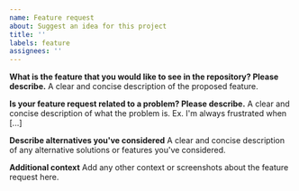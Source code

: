```yaml
---
name: Feature request
about: Suggest an idea for this project
title: ''
labels: feature
assignees: ''
---
```


**What is the feature that you would like to see in the repository? Please describe.**
A clear and concise description of the proposed feature.

**Is your feature request related to a problem? Please describe.**
A clear and concise description of what the problem is. Ex. I'm always frustrated when [...]

**Describe alternatives you've considered**
A clear and concise description of any alternative solutions or features you've considered.

**Additional context**
Add any other context or screenshots about the feature request here.